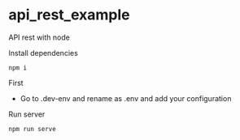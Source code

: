# api_rest_example
API rest with node

Install dependencies
```
npm i
```

First
* Go to .dev-env and rename as .env and add your configuration

Run server
```
npm run serve
```
